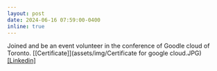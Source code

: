 ```yaml
---
layout: post
date: 2024-06-16 07:59:00-0400
inline: true
---
```

<!-- A simple inline announcement with Markdown emoji! :sparkles: :smile: -->
Joined and be an event volunteer in the conference of Goodle cloud of Toronto. [[Certificate]](assets/img/Certificate for google cloud.JPG) [[Linkedin]](https://www.linkedin.com/posts/howard-zhan-9556a92bb_it-was-an-honor-to-attend-the-google-developer-activity-7215455182422188032-iFfh?utm_source=share&utm_medium=member_desktop)
